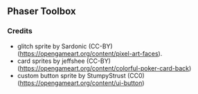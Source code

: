 ## Phaser Toolbox

### Credits

- glitch sprite by Sardonic (CC-BY) (https://opengameart.org/content/pixel-art-faces).
- card sprites by jeffshee (CC-BY) (https://opengameart.org/content/colorful-poker-card-back)
- custom button sprite by StumpyStrust (CC0) (https://opengameart.org/content/ui-button)